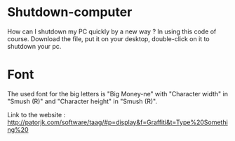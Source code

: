# Shutdown-computer
How can I shutdown my PC quickly by a new way ? In using this code of course. Download the file, put it on your desktop, double-click on it to shutdown your pc.

# Font
The used font for the big letters is "Big Money-ne" with "Character width" in "Smush (R)" and "Character height" in "Smush (R)".

Link to the website : http://patorjk.com/software/taag/#p=display&f=Graffiti&t=Type%20Something%20
